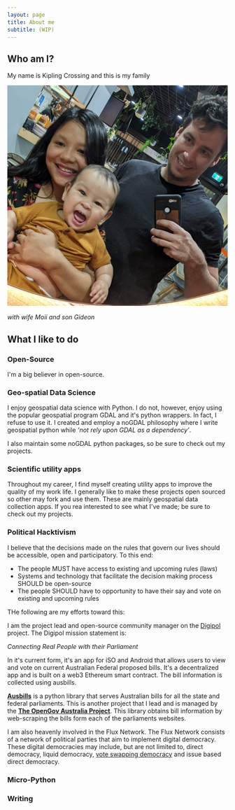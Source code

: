 ```yaml
---
layout: page
title: About me
subtitle: (WIP)
---
```


## Who am I?

My name is Kipling Crossing and this is my family

![image](/assets/img/family.jpeg)

*with wife Moii and son Gideon*

## What I like to do

### Open-Source

I'm a big believer in open-source. 

### Geo-spatial Data Science

I enjoy geospatial data science with Python. I do not, however, enjoy using the popular geospatial program GDAL and it's python wrappers. In fact, I refuse to use it. I created and employ a noGDAL philosophy where I write geospatial python while *'not rely upon GDAL as a dependency’*. 

I also maintain some noGDAL python packages, so be sure to check out my projects. 

### Scientific utility apps

Throughout my career, I find myself creating utility apps to improve the quality of my work life. I generally like to make these projects open sourced so other may fork and use them. These are mainly geospatial data collection apps. If you rea interested to see what I've made; be sure to check out my projects.

### Political Hacktivism 

I believe that the decisions made on the rules that govern our lives should be accessible, open and participatory. To this end:
- The people MUST have access to existing and upcoming rules (laws)
- Systems and technology that facilitate the decision making process SHOULD be open-source
- The people SHOULD have to opportunity to have their say and vote on existing and upcoming rules

THe following are my efforts toward this:

I am the project lead and open-source community manager on the [Digipol](https://digipol.app/) project. The Digipol mission statement is:

*Connecting Real People with their Parliament*

In it's current form, it's an app for iSO and Android that allows users to view and vote on current Australian Federal proposed bills. It's a decentralized app and is built on a web3 Ethereum smart contract. The bill information is collected using ausbills.

**[Ausbills](https://pypi.org/project/ausbills/)** is a python library that serves Australian bills for all the state and federal parliaments. This is another project that I lead and is managed by the **[The OpenGov Australia Project](https://github.com/OpenGovAus)**. This library obtains bill information by web-scraping the bills form each of the parliaments websites. 

I am also heavenly involved in the Flux Network. The Flux Network consists of a network of political parties that aim to implement digital democracy. These digital democracies may include, but are not limited to, direct democracy, liquid democracy, [vote swapping democracy](https://kipcrossing.github.io/2020-12-29-Vote-Swapping/) and issue based direct democracy.


### Micro-Python

### Writing


